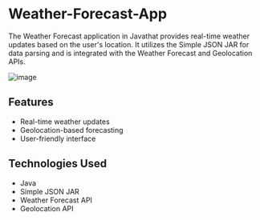 # Weather-Forecast-App
The Weather Forecast application in Javathat provides real-time weather updates based on the user's location. It utilizes the Simple JSON JAR for data parsing and is integrated with the Weather Forecast and Geolocation APIs.

![image](https://github.com/gambre09/Weather-Forecast-App/assets/115577142/a5a54cf8-2f1f-4816-9e6e-69301c3f58f3)

## Features

- Real-time weather updates
- Geolocation-based forecasting
- User-friendly interface

## Technologies Used

- Java
- Simple JSON JAR
- Weather Forecast API
- Geolocation API
